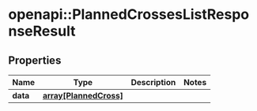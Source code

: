 # openapi::PlannedCrossesListResponseResult

## Properties
Name | Type | Description | Notes
------------ | ------------- | ------------- | -------------
**data** | [**array[PlannedCross]**](PlannedCross.md) |  | 


